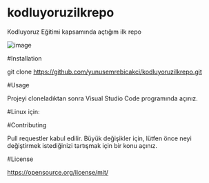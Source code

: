 # kodluyoruzilkrepo
Kodluyoruz Eğitimi kapsamında açtığım ilk repo

![image](https://github.com/yunusemrebicakci/kodluyoruzilkrepo/assets/133497347/f7e3bec0-9a26-4d79-af0d-8faf9be1c634)


#Installation

git clone https://github.com/yunusemrebicakci/kodluyoruzilkrepo.git

#Usage

Projeyi cloneladıktan sonra Visual Studio Code programında açınız.

#Linux için:

#Contributing

Pull requestler kabul edilir. Büyük değişikler için, lütfen önce neyi değiştirmek istediğinizi tartışmak için bir konu açınız.

#License

https://opensource.org/license/mit/

